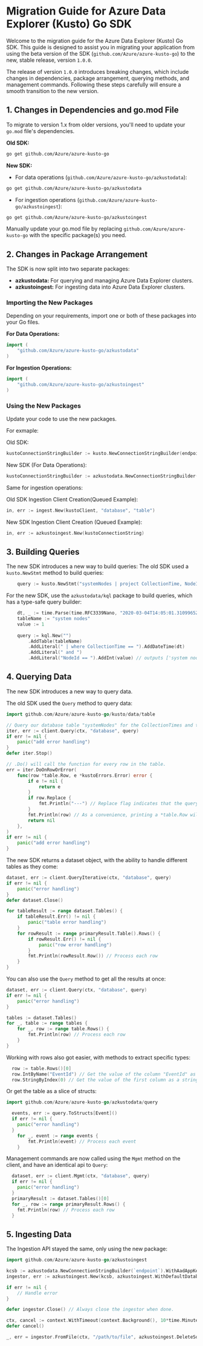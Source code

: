 # Migration Guide for Azure Data Explorer (Kusto) Go SDK

Welcome to the migration guide for the Azure Data Explorer (Kusto) Go SDK. This guide is designed to assist you in migrating your application from using the beta version of the SDK (`github.com/Azure/azure-kusto-go`) to the new, stable release, version `1.0.0`.

The release of version `1.0.0` introduces breaking changes, which include changes in dependencies, package arrangement, querying methods, and management commands. Following these steps carefully will ensure a smooth transition to the new version.

## 1. Changes in Dependencies and go.mod File

To migrate to version 1.x from older versions, you'll need to update your `go.mod` file's dependencies.

**Old SDK:**
```bash
go get github.com/Azure/azure-kusto-go
```

**New SDK:**
- For data operations (`github.com/Azure/azure-kusto-go/azkustodata`):
```bash
go get github.com/Azure/azure-kusto-go/azkustodata
```

- For ingestion operations (`github.com/Azure/azure-kusto-go/azkustoingest`):
```bash
go get github.com/Azure/azure-kusto-go/azkustoingest
```

Manually update your go.mod file by replacing `github.com/Azure/azure-kusto-go` with the specific package(s) you need.

## 2. Changes in Package Arrangement

The SDK is now split into two separate packages:
- **azkustodata:** For querying and managing Azure Data Explorer clusters.
- **azkustoingest:** For ingesting data into Azure Data Explorer clusters.

### Importing the New Packages

Depending on your requirements, import one or both of these packages into your Go files.

**For Data Operations:**
```go
import (
    "github.com/Azure/azure-kusto-go/azkustodata"
)
```

**For Ingestion Operations:**
```go
import (
    "github.com/Azure/azure-kusto-go/azkustoingest"
)
```

### Using the New Packages

Update your code to use the new packages.

For exmaple:

Old SDK:
```go
kustoConnectionStringBuilder := kusto.NewConnectionStringBuilder(endpoint)
```

New SDK (For Data Operations):
```go
kustoConnectionStringBuilder := azkustodata.NewConnectionStringBuilder(endpoint)
```

Same for ingestion operations:

Old SDK Ingestion Client Creation(Queued Example):
```go
in, err := ingest.New(kustoClient, "database", "table")
```

New SDK Ingestion Client Creation (Queued Example):
```go
in, err := azkustoingest.New(kustoConnectionString)
```

## 3. Building Queries

The new SDK introduces a new way to build queries:
The old SDK used a `kusto.NewStmt` method to build queries:
```go
    query := kusto.NewStmt("systemNodes | project CollectionTime, NodeId")
```

For the new SDK, use the `azkustodata/kql` package to build queries, which has a type-safe query builder:
```go
    dt, _ := time.Parse(time.RFC3339Nano, "2020-03-04T14:05:01.3109965Z")
    tableName := "system nodes"
    value := 1
    
    query := kql.New("")
        .AddTable(tableName)
        .AddLiteral(" | where CollectionTime == ").AddDateTime(dt)
        .AddLiteral(" and ")
        .AddLiteral("NodeId == ").AddInt(value) // outputs ['system nodes'] | where CollectionTime == datetime(2020-03-04T14:05:01.3109965Z) and NodeId == int(1)
```

## 4. Querying Data

The new SDK introduces a new way to query data. 

The old SDK used the `Query` method to query data:
```go
import github.com/Azure/azure-kusto-go/kusto/data/table

// Query our database table "systemNodes" for the CollectionTimes and the NodeIds.
iter, err := client.Query(ctx, "database", query)
if err != nil {
	panic("add error handling")
}
defer iter.Stop()

// .Do() will call the function for every row in the table.
err = iter.DoOnRowOrError(
    func(row *table.Row, e *kustoErrors.Error) error {
        if e != nil {
            return e
        }
        if row.Replace {
            fmt.Println("---") // Replace flag indicates that the query result should be cleared and replaced with this row
        }
        fmt.Println(row) // As a convenience, printing a *table.Row will output csv
        return nil
	},
)
if err != nil {
	panic("add error handling")
}
```

The new SDK returns a dataset object, with the ability to handle different tables as they come:
```go
dataset, err := client.QueryIterative(ctx, "database", query)
if err != nil {
    panic("error handling")
}
defer dataset.Close()

for tableResult := range dataset.Tables() {
    if tableResult.Err() != nil {
        panic("table error handling")
    }
    for rowResult := range primaryResult.Table().Rows() {
        if rowResult.Err() != nil {
            panic("row error handling")
        }
        fmt.Println(rowResult.Row()) // Process each row
    }
}
```

You can also use the `Query` method to get all the results at once:
```go
dataset, err := client.Query(ctx, "database", query)
if err != nil {
    panic("error handling")
}

tables := dataset.Tables()
for _, table := range tables {
    for _, row := range table.Rows() {
        fmt.Println(row) // Process each row
    }
}
```

Working with rows also got easier, with methods to extract specific types:
```go
  row := table.Rows()[0]
  row.IntByName("EventId") // Get the value of the column "EventId" as an int
  row.StringByIndex(0) // Get the value of the first column as a string
```

Or get the table as a slice of structs:
```go
import github.com/Azure/azure-kusto-go/azkustodata/query

  events, err := query.ToStructs[Event]()
  if err != nil {
    panic("error handling")
  }
    for _, event := range events {
        fmt.Println(event) // Process each event
    }
```

Management commands are now called using the `Mgmt` method on the client, and have an identical api to `Query`:
```go
  dataset, err := client.Mgmt(ctx, "database", query)
  if err != nil {
    panic("error handling")
  }
  primaryResult := dataset.Tables()[0]
  for _, row := range primaryResult.Rows() {
    fmt.Println(row) // Process each row
  }
```

## 5. Ingesting Data

The Ingestion API stayed the same, only using the new package:
```go
import github.com/Azure/azure-kusto-go/azkustoingest

kcsb := azkustodata.NewConnectionStringBuilder(`endpoint`).WithAadAppKey("clientID", "clientSecret", "tenentID")
ingestor, err := azkustoingest.New(kcsb, azkustoingest.WithDefaultDatabase("database"), azkustoingest.WithDefaultTable("table"))

if err != nil {
    // Handle error
}

defer ingestor.Close() // Always close the ingestor when done.

ctx, cancel := context.WithTimeout(context.Background(), 10*time.Minute)
defer cancel()

_, err = ingestor.FromFile(ctx, "/path/to/file", azkustoingest.DeleteSource())
```
